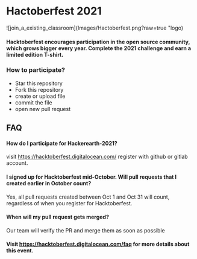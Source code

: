 
# Hactoberfest 2021
 
![join_a_existing_classroom](Images/Hactoberfest.png?raw=true "logo)
    
#### Hacktoberfest encourages participation in the open source community, which grows bigger every year. Complete the 2021 challenge and earn a limited edition T-shirt.

### How to participate?
- Star this repository 
- Fork this repository
- create or upload file
- commit the file
- open new pull request
 
## FAQ

#### How do I participate for Hackerearth-2021?
visit https://hacktoberfest.digitalocean.com/ register with github or gitlab account.

#### I signed up for Hacktoberfest mid-October. Will pull requests that I created earlier in October count?
Yes, all pull requests created between Oct 1 and Oct 31 will count, regardless of when you register for Hacktoberfest. 

#### When will my pull request gets merged?

Our team will verify the PR and merge them as soon as possible

#### Visit https://hacktoberfest.digitalocean.com/faq for more details about this event.
